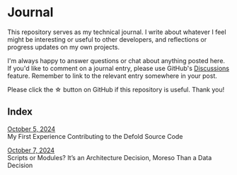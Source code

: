 # Journal

This repository serves as my technical journal. I write about whatever I feel might be interesting or useful to other developers, and reflections or progress updates on my own projects.

I'm always happy to answer questions or chat about anything posted here. If you'd like to comment on a journal entry, please use GitHub's [Discussions](https://github.com/VowSoftware/journal/discussions) feature. Remember to link to the relevant entry somewhere in your post.

Please click the ☆ button on GitHub if this repository is useful. Thank you!

## Index

[October 5, 2024](entries/2024_10_05.md)  
My First Experience Contributing to the Defold Source Code

[October 7, 2024](entries/2024_10_07.md)  
Scripts or Modules? It’s an Architecture Decision, Moreso Than a Data Decision